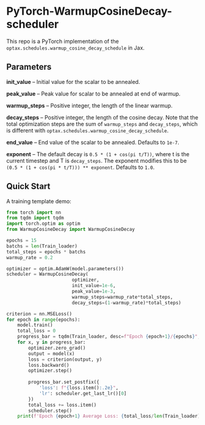 # PyTorch-WarmupCosineDecay-scheduler
This repo is a PyTorch implementation of the ```optax.schedules.warmup_cosine_decay_schedule``` in Jax.

## Parameters
**init_value** – Initial value for the scalar to be annealed.

**peak_value** – Peak value for scalar to be annealed at end of warmup.

**warmup_steps** – Positive integer, the length of the linear warmup.

**decay_steps** – Positive integer, the length of the cosine decay. Note that the total optimization steps are the sum of ```warmup_steps``` and ```decay_steps```, which is different with ```optax.schedules.warmup_cosine_decay_schedule```.

**end_value** – End value of the scalar to be annealed. Defaults to ```1e-7```.

**exponent** – The default decay is ```0.5 * (1 + cos(pi t/T))```, where t is the current timestep and T is ```decay_steps```. The exponent modifies this to be ```(0.5 * (1 + cos(pi * t/T))) ** exponent```. Defaults to ```1.0```.

## Quick Start
A training template demo:
```python
from torch import nn
from tqdm import tqdm
import torch.optim as optim
from WarmupCosineDecay import WarmupCosineDecay

epochs = 15
batchs = len(Train_loader)
total_steps = epochs * batchs
warmup_rate = 0.2

optimizer = optim.AdamW(model.parameters())
scheduler = WarmupCosineDecay(
                        optimizer,
                        init_value=1e-6,
                        peak_value=1e-3,
                        warmup_steps=warmup_rate*total_steps,
                        decay_steps=(1-warmup_rate)*total_steps)

criterion = nn.MSELoss() 
for epoch in range(epochs):
    model.train()
    total_loss = 0
    progress_bar = tqdm(Train_loader, desc=f"Epoch {epoch+1}/{epochs}", leave=True)
    for x, y in progress_bar:
        optimizer.zero_grad()
        output = model(x)
        loss = criterion(output, y)
        loss.backward()
        optimizer.step()
        
        progress_bar.set_postfix({
            'loss': f"{loss.item():.2e}", 
            'lr': scheduler.get_last_lr()[0]
        })
        total_loss += loss.item()
        scheduler.step()
    print(f'Epoch {epoch+1} Average Loss: {total_loss/len(Train_loader):.2e}\n')
```
